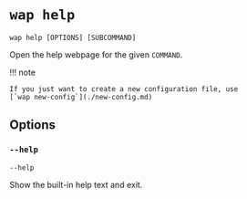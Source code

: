# `wap help`

`wap help [OPTIONS] [SUBCOMMAND]`

Open the help webpage for the given `COMMAND`.

!!! note

    If you just want to create a new configuration file, use
    [`wap new-config`](./new-config.md)

## Options

### `--help`

`--help`

Show the built-in help text and exit.
